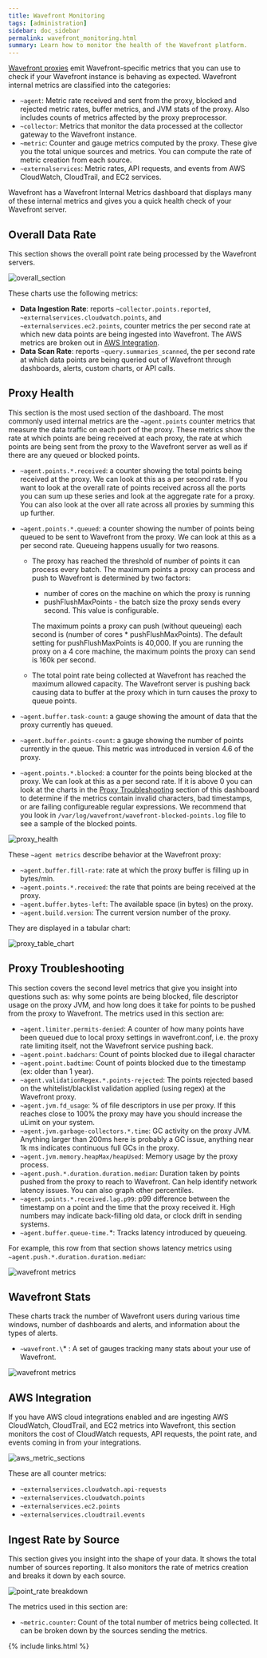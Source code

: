 ```yaml
---
title: Wavefront Monitoring
tags: [administration]
sidebar: doc_sidebar
permalink: wavefront_monitoring.html
summary: Learn how to monitor the health of the Wavefront platform.
---
```

[Wavefront proxies](proxies_managing) emit Wavefront-specific metrics that you can use to check if your Wavefront instance is behaving as expected. Wavefront internal metrics are classified into the categories:

  - `~agent`: Metric rate received and sent from the proxy, blocked and rejected metric rates, buffer metrics, and JVM stats of the proxy. Also includes counts of metrics affected by the proxy preprocessor.
  - `~collector`: Metrics that monitor the data processed at the collector gateway to the Wavefront instance.
  - `~metric`: Counter and gauge metrics computed by the proxy. These give you the total unique sources and metrics.  You can compute the rate of metric creation from each source.
  - `~externalservices`: Metric rates, API requests, and events from AWS CloudWatch, CloudTrail, and EC2 services.
 
Wavefront has a Wavefront Internal Metrics dashboard that displays many of these internal metrics and gives you a quick health check of your Wavefront server. 

## Overall Data Rate
This section shows the overall point rate being processed by the Wavefront servers.

  ![overall_section](images/overall_section.png)
  
These charts use the following metrics:

  - **Data Ingestion Rate**: reports `~collector.points.reported`, `~externalservices.cloudwatch.points`, and `~externalservices.ec2.points`, counter metrics the per second rate at which new data points are being ingested into Wavefront. The AWS metrics are broken out in [AWS Integration](#aws-integration).
  - **Data Scan Rate**: reports `~query.summaries_scanned`, the per second rate at which data points are being queried out of Wavefront through dashboards, alerts, custom charts, or API calls.

## Proxy Health
This section is the most used section of the dashboard. The most commonly used internal metrics are the `~agent.points` counter metrics that measure the data traffic on each port of the proxy. These metrics show the rate at which points are being received at each proxy, the rate at which points are being sent from the proxy to the Wavefront server as well as if there are any queued or blocked points. 

  - `~agent.points.*.received`: a counter showing the total points being received at the proxy. We can look at this as a per second rate. If you want to look at the overall rate of points received across all the ports you can sum up these series and look at the aggregate rate for a proxy. You can also look at the over all rate across all proxies by summing this up further. 
  
  - `~agent.points.*.queued`: a counter showing the number of points being queued to be sent to Wavefront from the proxy. We can look at this as a per second rate. Queueing happens usually for two reasons.
    - The proxy has reached the threshold of number of points it can process every batch. The maximum points a proxy can process and push to Wavefront is determined by two factors:
      - number of cores on the machine on which the proxy is running
      - pushFlushMaxPoints - the batch size the proxy sends every second. This value is configurable.

      The maximum points a proxy can push (without queueing) each second is (number of cores * pushFlushMaxPoints). The default setting for pushFlushMaxPoints is 40,000. If you are running the proxy on a 4 core machine, the maximum points the proxy can send is 160k per second.
    - The total point rate being collected at Wavefront has reached the maximum allowed capacity. The Wavefront server is pushing back causing data to buffer at the proxy which in turn causes the proxy to queue points.
 
  - `~agent.buffer.task-count`: a gauge showing the amount of data that the proxy currently has queued.
  - `~agent.buffer.points-count`: a gauge showing the number of points currently in the queue. This metric was introduced in version 4.6 of the proxy.
  - `~agent.points.*.blocked`: a counter for the points being blocked at the proxy. We can look at this as a per second rate. If it is above 0 you can look at the charts in the [Proxy Troubleshooting](#proxy-troubleshooting) section of this dashboard to determine if the metrics contain invalid characters, bad timestamps, or are failing configureable regular expressions. We recommend that you look in `/var/log/wavefront/wavefront-blocked-points.log` file to see a sample of the blocked points.

  ![proxy_health](images/proxy_health.png)

These `~agent metrics` describe behavior at the Wavefront proxy:

  - `~agent.buffer.fill-rate`: rate at which the proxy buffer is filling up in bytes/min.
  - `~agent.points.*.received`: the rate that points are being received at the proxy.
  - `~agent.buffer.bytes-left`: The available space (in bytes) on the proxy.
  - `~agent.build.version`: The current version number of the proxy.

They are displayed in a tabular chart:

  ![proxy_table_chart](images/proxy_table_chart.png)

## Proxy Troubleshooting
This section covers the second level metrics that give you insight into questions such as: why some points are being blocked, file descriptor usage on the proxy JVM, and how long does it take for points to be pushed from the proxy to Wavefront. The metrics used in this section are:

  - `~agent.limiter.permits-denied`: A counter of how many points have been queued due to local proxy settings in wavefront.conf, i.e. the proxy rate limiting itself, not the Wavefront service pushing back.
  - `~agent.point.badchars`: Count of points blocked due to illegal character 
  - `~agent.point.badtime`: Count of points blocked due to the timestamp (ex: older than 1 year).
  - `~agent.validationRegex.*.points-rejected`: The points rejected based on the whitelist/blacklist validation applied (using regex) at the Wavefront proxy.
  - `~agent.jvm.fd_usage`: % of file descriptors in use per proxy. If this reaches close to 100% the proxy may have you should increase the uLimit on your system.
  - `~agent.jvm.garbage-collectors.*.time`: GC activity on the proxy JVM. Anything larger than 200ms here is probably a GC issue, anything near 1k ms indicates continuous full GCs in the proxy.
  - `~agent.jvm.memory.heapMax/heapUsed`: Memory usage by the proxy process.
  - `~agent.push.*.duration.duration.median`: Duration taken by points pushed from the proxy to reach to Wavefront. Can help identify network latency issues. You can also graph other percentiles.
  - `~agent.points.*.received.lag.p99`: p99 difference between the timestamp on a point and the time that the proxy received it. High numbers may indicate back-filling old data, or clock drift in sending systems.
  - `~agent.buffer.queue-time.`*: Tracks latency introduced by queueing.

For example, this row from that section shows latency metrics using `~agent.push.*.duration.duration.median`:

  ![wavefront metrics](images/proxy_troubleshooting.png)

## Wavefront Stats

These charts track the number of Wavefront users during various time windows, number of dashboards and alerts, and information about the types of alerts.

  - `~wavefront.\`* : A set of gauges tracking many stats about your use of Wavefront.

  ![wavefront metrics](images/wavefront_metrics.png)
 
## AWS Integration

If you have AWS cloud integrations enabled and are ingesting AWS CloudWatch, CloudTrail, and EC2 metrics into Wavefront, this section monitors the cost of CloudWatch requests, API requests, the point rate, and events coming in from your integrations. 
 
  ![aws_metric_sections](images/aws_metric_sections.png)
 
These are all counter metrics:

  - `~externalservices.cloudwatch.api-requests`
  - `~externalservices.cloudwatch.points`
  - `~externalservices.ec2.points`
  - `~externalservices.cloudtrail.events`
 
## Ingest Rate by Source
This section gives you insight into the shape of your data. It shows the total number of sources reporting. It also monitors the rate of metrics creation and breaks it down by each source.
 
  ![point_rate breakdown](images/point_rate_breakdown.png)

The metrics used in this section are:

  - `~metric.counter`: Count of the total number of metrics being collected. It can be broken down by the sources sending the metrics. 

 
{% include links.html %}
